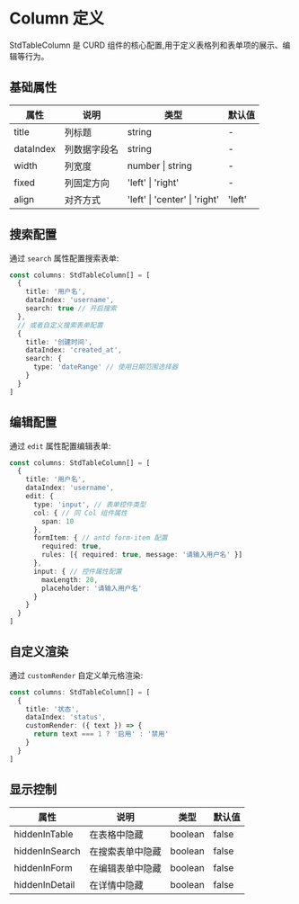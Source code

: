 # Column 定义

StdTableColumn 是 CURD 组件的核心配置,用于定义表格列和表单项的展示、编辑等行为。

## 基础属性

| 属性 | 说明 | 类型 | 默认值 |
| --- | --- | --- | --- |
| title | 列标题 | string | - |
| dataIndex | 列数据字段名 | string | - |
| width | 列宽度 | number \| string | - |
| fixed | 列固定方向 | 'left' \| 'right' | - |
| align | 对齐方式 | 'left' \| 'center' \| 'right' | 'left' |

## 搜索配置

通过 `search` 属性配置搜索表单:

```ts
const columns: StdTableColumn[] = [
  {
    title: '用户名',
    dataIndex: 'username',
    search: true // 开启搜索
  },
  // 或者自定义搜索表单配置
  {
    title: '创建时间',
    dataIndex: 'created_at',
    search: {
      type: 'dateRange' // 使用日期范围选择器
    }
  }
]
```

## 编辑配置

通过 `edit` 属性配置编辑表单:

```ts
const columns: StdTableColumn[] = [
  {
    title: '用户名',
    dataIndex: 'username',
    edit: {
      type: 'input', // 表单控件类型
      col: { // 同 Col 组件属性
        span: 10
      },
      formItem: { // antd form-item 配置
        required: true,
        rules: [{ required: true, message: '请输入用户名' }]
      },
      input: { // 控件属性配置
        maxLength: 20,
        placeholder: '请输入用户名'
      }
    }
  }
]
```

## 自定义渲染

通过 `customRender` 自定义单元格渲染:

```ts
const columns: StdTableColumn[] = [
  {
    title: '状态',
    dataIndex: 'status',
    customRender: ({ text }) => {
      return text === 1 ? '启用' : '禁用'
    }
  }
]
```

## 显示控制

| 属性 | 说明 | 类型 | 默认值 |
| --- | --- | --- | --- |
| hiddenInTable | 在表格中隐藏 | boolean | false |
| hiddenInSearch | 在搜索表单中隐藏 | boolean | false |
| hiddenInForm | 在编辑表单中隐藏 | boolean | false |
| hiddenInDetail | 在详情中隐藏 | boolean | false |
